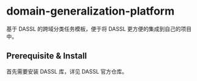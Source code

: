 # domain-generalization-platform
基于 DASSL 的跨域分类任务模板，便于将 DASSL 更方便的集成到自己的项目中。

## Prerequisite & Install
首先需要安装 DASSL 库，详见 DASSL 官方仓库。


